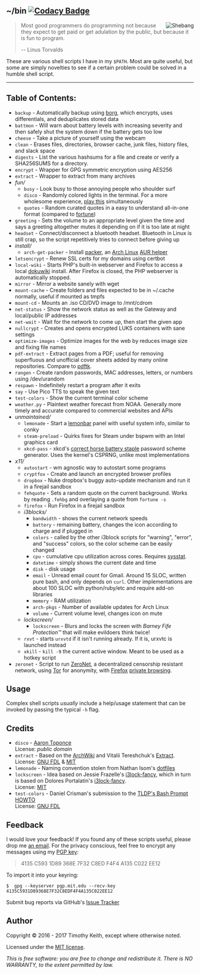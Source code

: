 ## ~/bin [![Codacy Badge](https://api.codacy.com/project/badge/Grade/a2be672889a848609315c6173ebd7766)](https://www.codacy.com/app/timothykeith/bin)

<img align="right" alt="Shebang" src="https://raw.githubusercontent.com/keithieopia/bin/master/readme-assets/shebang.png">

> Most good programmers do programming not because they expect to get paid or
> get adulation by the public, but because it is fun to program.
>  
> -- Linus Torvalds

These are various shell scripts I have in my `$PATH`. Most are quite 
useful, but some are simply novelties to see if a certain problem could 
be solved in a humble shell script.

---

## Table of Contents:

* `backup` - Automatically backup using [borg](https://borgbackup.readthedocs.io/en/stable/),
   which encrypts, uses differentials, and deduplicates stored data
* `battmon` - Will warn about battery levels with increasing severity 
   and then safely shut the system down if the battery gets too low
* `cheese` - Take a picture of yourself using the webcam
* `clean` - Erases files, directories, browser cache, junk files, 
   history files, and slack space
* `digests` - List the various hashsums for a file and create or verify 
   a SHA256SUMS for a directory.
* `encrypt` - Wrapper for GPG symmetric encryption using AES256
* `extract` - Wrapper to extract from many archives
* *fun/*
    * `busy`  - Look busy to those annoying people who shoulder surf
	* `disco` - Randomly colored lights in the terminal. For a more 
	  wholesome experience, [play this](https://www.youtube.com/watch?v=A_sY2rjxq6M)
	  simultaneously
	* `quotes` - Random curated quotes in a easy to understand 
	  all-in-one format (compared to [fortune](https://en.wikipedia.org/wiki/Fortune_%28Unix%29))
* `greeting` - Sets the volume to an appropriate level given the time 
   and says a greeting altogether mutes it depending on if it is too 
   late at night    
* `headset` - Connect/disconnect a bluetooth headset. Bluetooth in Linux 
   is still crap, so the script repetitively tries to connect before 
   giving up
* *install/*
    * `arch-get-packer` - Install [packer](https://aur.archlinux.org/packages/packer/),
       an [Arch Linux](https://www.archlinux.org/) [AUR helper](https://wiki.archlinux.org/index.php/AUR_helpers)
* `letsencrypt` - Renew SSL certs for my domains using certbot
* `local-wiki` - Starts PHP's built-in webserver and Firefox to access 
   a local [dokuwiki](https://www.dokuwiki.org) install. After Firefox is 
   closed, the PHP webserver is automatically stopped.
* `mirror` - Mirror a website sanely with wget
* `mount-cache` - Create folders and files expected to be in ~/.cache normally,
   useful if mounted as tmpfs
* `mount-cd` - Mounts an .iso CD/DVD image to /mnt/cdrom
* `net-status` - Show the network status as well as the Gateway and local/public
   IP addresses
* `net-wait` - Wait for the network to come up, then start the given app
* `nullcrypt` - Creates and opens encrypted LUKS containers with sane settings
* `optimize-images` - Optimize images for the web by reduces image size and fixing
   file names
* `pdf-extract` - Extract pages from a PDF; useful for removing superfluous and
   unofficial cover sheets added by many online repositories. Compare to
   [pdftk](https://linux.die.net/man/1/pdftk).
* `rangen` - Create random passwords, MAC addresses, letters, or numbers 
   using /dev/urandom
* `respawn` - Indefinitely restart a program after it exits
* `say` - Use Pico TTS to speak the given text
* `test-colors` - Show the current terminal color scheme
* `weather.py` - Plaintext weather forecast from NOAA. Generally more timely and
   accurate compared to commercial websites and APIs
* *unmaintained/*
    * `lemonade` - Start a [lemonbar](https://github.com/LemonBoy/bar) panel
       with useful system info, similar to conky 
    * `steam-preload` - Quirks fixes for Steam under bspwm with an Intel 
       graphics card
    * `xkcd-pass` - xkcd's [correct horse battery staple](https://xkcd.com/936/) 
       password scheme generator. Uses the kernel's CSPRNG, unlike most 
       implementations
* *x11/*
    * `autostart` - wm agnostic way to autostart some programs
    * `cryptfox` - Create and launch an encrypted browser profiles
    * `dropbox` - Nuke dropbox's buggy auto-update mechanism and run it 
       in a firejail sandbox
	* `fehquote` - Sets a random quote on the current background. Works 
	   by reading `.fehbg` and overlaying a quote from `fortune -s`
    * `firefox` - Run Firefox in a firejail sandbox
    * *i3blocks/*
        * `bandwidth` - shows the current network speeds
		* `battery` - remaining battery, changes the icon according to 
		   charge and if plugged in
		* `colors` - called by the other i3block scripts for "warning", 
		   "error", and "success" colors, so the color scheme can be 
		   easily changed
		* `cpu` - cumulative cpu utilization across cores. Requires 
		   [sysstat](http://sebastien.godard.pagesperso-orange.fr/).
		* `datetime` - simply shows the current date and time
		* `disk` - disk usage
		* `email` - Unread email count for Gmail. Around 15 SLOC, 
		   written pure bash, and only depends on `curl`. Other 
		   implementations are about 100 SLOC with python/ruby/etc 
		   and require add-on libraries 
		* `memory` - RAM utilization
		* `arch-pkgs` - Number of available updates for Arch Linux 
		* `volume` - Current volume level, changes icon on mute
    * *lockscreen/*
        * `lockscreen` - Blurs and locks the screen with *Barney Fife
           Protection&trade;* that will make evildoers think twice!
    * `rxvt` - starts `urxvtd` if it isn't running already. If it is, 
       urxvtc is launched instead
    * `xkill` - `kill -9` the current active window. Meant to be used
       as a hotkey script
* `zeronet` - Script to run [ZeroNet](https://zeronet.io/), a 
   decentralized censorship resistant network, using [Tor](https://www.torproject.org/)
   for anonymity, with [Firefox](https://www.mozilla.org/en-US/firefox/new/) 
   [private browsing](https://support.mozilla.org/t5/Protect-your-privacy/Private-Browsing-Use-Firefox-without-saving-history/ta-p/4473).


## Usage
Complex shell scripts *usually* include a help/usage statement that can
be invoked by passing the typical `-h` flag.


## Credits

* `disco` - [Aaron Toponce](https://pthree.org/2016/01/21/using-your-monitors-as-a-cryptographically-secure-pseudorandom-number-generator/)  
  License: *public domain*
* `extract` - Based on the [ArchWiki](https://wiki.archlinux.org/index.php/Bash/Functions#Extract)
  and Vitalii Tereshchuk's [Extract](https://github.com/xvoland/Extract).  
  License: [GNU FDL](https://www.gnu.org/copyleft/fdl.html) & [MIT](https://opensource.org/licenses/MIT)
* `lemonade` - Naming convention stolen from Nathan Isom's [dotfiles](https://github.com/neeasade/dotfiles)
* `lockscreen` - Idea based on Jessie Frazelle's [i3lock-fancy](https://github.com/jessfraz/dotfiles/blob/master/bin/fancy-i3lock),
which in turn is based on Dolores Portalatin's [i3lock-fancy](https://github.com/meskarune/i3lock-fancy).  
License: [MIT](https://opensource.org/licenses/MIT)
* `test-colors` - Daniel Crisman's submission to the [TLDP's Bash Prompt HOWTO](http://tldp.org/HOWTO/Bash-Prompt-HOWTO/x329.html)  
  License: [GNU FDL](https://www.gnu.org/copyleft/fdl.html)


## Feedback
I would love your feedback! If you found any of these scripts useful, please
drop me [an email](mailto:timothykeith@gmail.com). For the privacy conscious,
feel free to encrypt any messages using my [PGP key](http://pgp.mit.edu/pks/lookup?op=vindex&fingerprint=on&search=0xF4F4A135C022EE12):

> 4135 C593 1D89 368E 7F32 C8ED F4F4 A135 C022 EE12

To import it into your keyring:
```console
$  gpg --keyserver pgp.mit.edu --recv-key 4135C5931D89368E7F32C8EDF4F4A135C022EE12
```

Submit bug reports via GitHub's [Issue Tracker](https://github.com/keithieopia/bin/issues)


## Author
Copyright &copy; 2016 - 2017 Timothy Keith, except where otherwise noted.

Licensed under the [MIT license](https://github.com/keithieopia/bin/blob/master/LICENSE).

*This is free software: you are free to change and redistribute it. There is NO
WARRANTY, to the extent permitted by law.*

